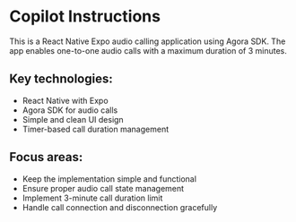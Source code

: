# Copilot Instructions

<!-- Use this file to provide workspace-specific custom instructions to Copilot. For more details, visit https://code.visualstudio.com/docs/copilot/copilot-customization#_use-a-githubcopilotinstructionsmd-file -->

This is a React Native Expo audio calling application using Agora SDK. The app enables one-to-one audio calls with a maximum duration of 3 minutes.

## Key technologies:
- React Native with Expo
- Agora SDK for audio calls
- Simple and clean UI design
- Timer-based call duration management

## Focus areas:
- Keep the implementation simple and functional
- Ensure proper audio call state management
- Implement 3-minute call duration limit
- Handle call connection and disconnection gracefully
